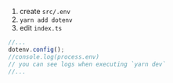 1. create `src/.env`
2. `yarn add dotenv`
3. edit `index.ts`
```typescript
//...
dotenv.config();
//console.log(process.env)
// you can see logs when executing `yarn dev`
//...
```



<!--stackedit_data:
eyJoaXN0b3J5IjpbMTc3MDUwNTU0NV19
-->